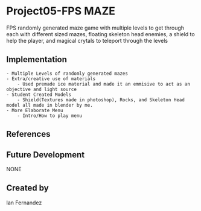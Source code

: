 # Project05-FPS MAZE

FPS randomly generated maze game with multiple levels to get through each with different sized mazes, floating skeleton head enemies, a shield to help the player, and magical crytals to teleport through the levels


## Implementation
	- Multiple Levels of randomly generated mazes
	- Extra/creative use of materials
		- Used premade ice material and made it an emmisive to act as an objective and light source 
	- Student Created Models
		- Shield(Textures made in photoshop), Rocks, and Skeleton Head model all made in blender by me.
	- More Elaborate Menu
		- Intro/How to play menu

## References

## Future Development
NONE

## Created by
Ian Fernandez